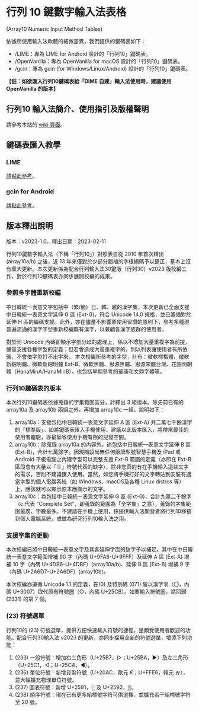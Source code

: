 # 行列 10 鍵數字輸入法表格
(Array10 Numeric Input Method Tables)

依據所使用輸入法軟體的細微差異，我們提供的鍵碼表如下：

* /LIME：專為 LIME for Android 設計的「行列10」鍵碼表。
* /OpenVanilla：專為 OpenVanilla for macOS 設計的「行列10」鍵碼表。
* /gcin：專為 gcin (for Windows/Linux/Android) 設計的「行列10」鍵碼表。

**【註：如欲匯入行列10鍵碼表給「DIME 自建」輸入法使用時，建議使用 OpenVanilla 的版本】**

## 行列10 輸入法簡介、使用指引及版權聲明
請參考本站的 [wiki 頁面](https://github.com/gontera/array10/wiki)。

## 鍵碼表匯入教學
### LIME
[請點此參考](https://github.com/gontera/array30/wiki/LIME-%E6%95%99%E5%AD%B8-(1)%EF%BC%9A%E5%A6%82%E4%BD%95%E5%9C%A8-LIME-%E4%B8%8A%E9%9D%A2%E5%8C%AF%E5%85%A5%E6%96%B0%E7%89%88%E7%9A%84%E8%A1%8C%E5%88%97%E9%8D%B5%E7%A2%BC%E8%A1%A8)。
### gcin for Android
[請點此參考](https://github.com/gontera/array30/wiki/gcin-for-Android-%E6%95%99%E5%AD%B8-(3)%EF%BC%9A%E6%8E%9B%E8%BC%89%E6%96%B0%E7%89%88%E8%A1%8C%E5%88%97%E8%BC%B8%E5%85%A5%E6%B3%95%E6%A8%A1%E7%B5%84)。

## 版本釋出說明
版本：v2023-1.0，釋出日期：2023-02-11

行列10鍵數字輸入法（下稱「行列10」）對照表自從 2010 年首次釋出 (array10a/b) 之後，近 13 年來僅對於少部分錯植的字根編碼予以更正，基本上沒有重大更新。本次更新係為配合行列輸入法30鍵版（行列30）v2023 版校編工作，對於行列10鍵碼表亦同步展開校編的成果。

### 參照多字體重新校編
中日韓統一表意文字包括中（繁/簡）日、韓、越的漢字集，本次更新已全面支援中日韓統一表意文字延伸 G 區 (Ext-G)，符合 Unicode 14.0 規格，並已籌備對於延伸 H 區的編碼支援。此外，亦在儘量不影響原使用習慣的原則下，參考多種現普遍流通的漢字字型重新校編既有漢字，以兼顧各漢字族群的使用者。

對於同 Unicode 內碼卻顯示字型分歧的處理上，係以不增加大量重複字為前提，儘量支援各種字型的定義；但若會造成大量重複字的，則以列表讓使用者有所依循，不會依字型打不出字來。
本次校編所參考的字型，計有：微軟標楷體、微軟新細明體、微軟新細明體 Ext-B、微軟黑體、思源黑體、思源宋體台灣、花園明朝體（HanaMinA/HanaMinB），也包括早期參考的華康和文鼎字體等。

### 行列10鍵碼表的版本
本次行列10鍵碼表依據蒐錄的字集範圍區分，計釋出 3 組版本。除先前已有的 array10a 及 array10b 兩組之外，再增加 array10c 一組，說明如下：
1. array10a：支援包括中日韓統一表意文字延伸 A 區 (Ext-A) 共二萬七千餘漢字的「標準版」。如將鍵碼表匯入手機使用，建議以此版本匯入，將帶來最佳的使用者體驗，亦最節省使用手機有限的記憶空間。
1. array10b：除蒐錄 array10a 的內容外，尚包括中日韓統一表意文字延伸 B 區 (Ext-B)，合計七萬餘字。因現階段尚無任何廠牌型號智慧手機及 iPad 或 Android 平板電腦之內建字型可以完整支援 Ext-B 範圍的定義（亦即在 Ext-B 區段會有大量以「〿」符號代表的缺字），除非您真的有在手機輸入這些文字的需求，否則不建議匯入使用。當然，如您將手機打好的文字轉貼到安裝有適當字型的個人電腦系統（如 Windows、macOS及各種 Linux distros 等）上，應該就可以顯示原本應顯示的文字。
1. array10c：為包括中日韓統一表意文字延伸 G 區 (Ext-G)，合計九萬二千餘字（c 代表 "Complete Set"，即蒐錄的範圍為「全字集」之意），蒐錄的字集範圍最廣、字數最多。不建議在手機上使用，係提供輸入法開發者將行列10移植到個人電腦系統，或做為研究行列10輸入法之用。

### 支援字集的更動
本次校編已將中日韓統一表意文字及其各延伸字面的缺字予以補足。其中在中日韓統一表意文字範圍增補 90 字（內碼 U+9FA6-U+9FFF）及延伸 A 區 (Ext-A) 增補 10 字（內碼 U+4DB6-U+4DBF）(array10a/b)、延伸 B 區 (Ext-B) 增補 9 字（內碼 U+2A6D7-U+2A6DF）(array10b)。

本次校編亦遵循 Unicode 1.1 的定義，在(0) 及特別碼 (071) 皆以漢字零（〇，內碼 U+3007）取代原有符號圈（○，內碼 U+25CB）。如要輸入符號圈，請回歸 (2331) 的第 7 個。

### (23) 符號選單
行列10的 (23) 符號選單，提供方便快速輸入符號的捷徑，是頗受使用者歡迎的功能。配合行列30輸入法 v2023 的更新，亦同步採用全新的符號選單，增添下列功能：
1. (233) 一般符號：增加右三角形（U+25B7，▷；U+25BA，►）及左三角形（U+25C1，◁；U+25C4，◄）。
1. (236) 單位符號：新增貨幣符號（U+20AC，歐元 €；U+FFE6，韓元 ￦），並大幅擴充物理單位符號。
1. (237) 圖表符號：新增 U+2591，░ 及 U+2592，▒。
1. (238) 順序符號：現在已有更多組標號字符可供選擇，並擴充若干組標號字符至 20 號。
